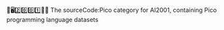 🧠️🖥️2️⃣️0️⃣️0️⃣️1️⃣️💾️📜️ The sourceCode:Pico category for AI2001, containing Pico programming language datasets 
